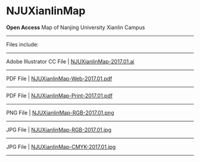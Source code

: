 # NJUXianlinMap
**Open Access** Map of Nanjing University Xianlin Campus

* * *

Files include:

* * *
Adobe Illustrator CC File | [NJUXianlinMap-2017.01.ai](https://github.com/ZihaoLu/NJUXianlinMap/raw/master/NJUXianlinMap-2017.01.ai)
* * *
PDF File | [NJUXianlinMap-Web-2017.01.pdf](https://github.com/ZihaoLu/NJUXianlinMap/raw/master/NJUXianlinMap-Web-2017.01.pdf)
* * *
PDF File | [NJUXianlinMap-Print-2017.01.pdf](https://github.com/ZihaoLu/NJUXianlinMap/raw/master/NJUXianlinMap-Print-2017.01.pdf)
* * *
PNG File | [NJUXianlinMap-RGB-2017.01.png](https://github.com/ZihaoLu/NJUXianlinMap/raw/master/NJUXianlinMap-RGB-2017.01.png)
* * *
JPG File | [NJUXianlinMap-RGB-2017.01.jpg](https://github.com/ZihaoLu/NJUXianlinMap/raw/master/NJUXianlinMap-RGB-2017.01.jpg)
* * *
JPG File | [NJUXianlinMap-CMYK-2017.01.jpg](https://github.com/ZihaoLu/NJUXianlinMap/raw/master/NJUXianlinMap-CMYK-2017.01.jpg)
* * *
